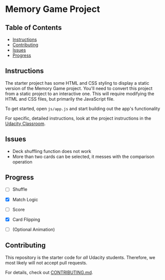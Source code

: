 # Memory Game Project

## Table of Contents

* [Instructions](#instructions)
* [Contributing](#contributing)
* [Issues](#issues)
* [Progress](#)

## Instructions

The starter project has some HTML and CSS styling to display a static version of the Memory Game project. You'll need to convert this project from a static project to an interactive one. This will require modifying the HTML and CSS files, but primarily the JavaScript file.

To get started, open `js/app.js` and start building out the app's functionality

For specific, detailed instructions, look at the project instructions in the [Udacity Classroom](https://classroom.udacity.com/me).

## Issues

- Deck shuffling function does not work
- More than two cards can be selected, it messes with the comparison operation

## Progress

- [ ] Shuffle
- [x] Match Logic
- [ ] Score
- [x] Card Flipping
- [ ] (Optional Animation)


## Contributing

This repository is the starter code for _all_ Udacity students. Therefore, we most likely will not accept pull requests.

For details, check out [CONTRIBUTING.md](CONTRIBUTING.md).
